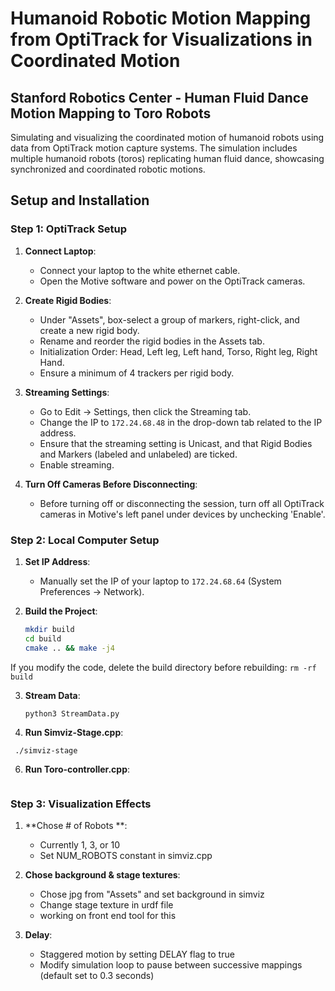 # Humanoid Robotic Motion Mapping from OptiTrack for Visualizations in Coordinated Motion
## Stanford Robotics Center - Human Fluid Dance Motion Mapping to Toro Robots
Simulating and visualizing the coordinated motion of humanoid robots using data from OptiTrack motion capture systems. The simulation includes multiple humanoid robots (toros) replicating human fluid dance, showcasing synchronized and coordinated robotic motions.

## Setup and Installation

### Step 1: OptiTrack Setup

1. **Connect Laptop**:
   - Connect your laptop to the white ethernet cable.
   - Open the Motive software and power on the OptiTrack cameras.

2. **Create Rigid Bodies**:
   - Under "Assets", box-select a group of markers, right-click, and create a new rigid body.
   - Rename and reorder the rigid bodies in the Assets tab.
   - Initialization Order: Head, Left leg, Left hand, Torso, Right leg, Right Hand.
   - Ensure a minimum of 4 trackers per rigid body.

3. **Streaming Settings**:
   - Go to Edit -> Settings, then click the Streaming tab.
   - Change the IP to `172.24.68.48` in the drop-down tab related to the IP address.
   - Ensure that the streaming setting is Unicast, and that Rigid Bodies and Markers (labeled and unlabeled) are ticked.
   - Enable streaming.

4. **Turn Off Cameras Before Disconnecting**:
   - Before turning off or disconnecting the session, turn off all OptiTrack cameras in Motive's left panel under devices by unchecking 'Enable'.

### Step 2: Local Computer Setup

1. **Set IP Address**:
   - Manually set the IP of your laptop to `172.24.68.64` (System Preferences -> Network).

2. **Build the Project**:
   ```sh
   mkdir build
   cd build
   cmake .. && make -j4
   ```

  If you modify the code, delete the build directory before rebuilding:
  ```rm -rf build```

3. **Stream Data**:
   ```cd optitrack
   python3 StreamData.py
   ```

4. **Run Simviz-Stage.cpp**:
  ```cd bin/optitrack
   ./simviz-stage
  ```
   
6. **Run Toro-controller.cpp**:
   ```./toro-controller
   ```

### Step 3: Visualization Effects
1. **Chose # of Robots **:
   - Currently 1, 3, or 10
   - Set NUM_ROBOTS constant in simviz.cpp

2. **Chose background & stage textures**:
   - Chose jpg from "Assets" and set background in simviz
   - Change stage texture in urdf file
   - working on front end tool for this

3. **Delay**:
   - Staggered motion by setting DELAY flag to true
   - Modify simulation loop to pause between successive mappings (default set to 0.3 seconds)
